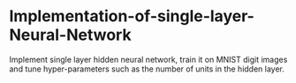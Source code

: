 # Implementation-of-single-layer-Neural-Network
Implement single layer hidden neural network, train it on MNIST digit images and tune hyper-parameters such as the number of units in the hidden layer.
